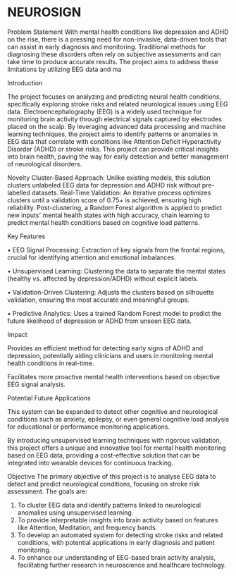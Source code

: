 # NEUROSIGN

Problem Statement
With mental health conditions like depression and ADHD on the rise, there is a pressing need for non-invasive, data-driven tools that can assist in early diagnosis and monitoring. Traditional methods for diagnosing these disorders often rely on subjective assessments and can take time to produce accurate results. The project aims to address these limitations by utilizing EEG data and ma

Introduction

The project focuses on analyzing and predicting neural health conditions, specifically exploring stroke risks and related neurological issues using EEG data. Electroencephalography (EEG) is a widely used technique for monitoring brain activity through electrical signals captured by electrodes placed on the scalp. By leveraging advanced data processing and machine learning techniques, the project aims to identify patterns or anomalies in EEG data that correlate with conditions like Attention Deficit Hyperactivity Disorder (ADHD) or stroke risks. This project can provide critical insights into brain health, paving the way for early detection and better management of neurological disorders.


Novelty
Cluster-Based Approach: Unlike existing models, this solution clusters unlabeled EEG data for depression and ADHD risk without pre-labelled datasets.
Real-Time Validation: An iterative process optimizes clusters until a validation score of 0.75+ is achieved, ensuring high reliability. Post-clustering, a Random Forest algorithm is applied to predict new inputs' mental health states with high accuracy, chain learning to predict mental health conditions based on cognitive load patterns.





Key Features


•	EEG Signal Processing: Extraction of key signals from the frontal regions, crucial for identifying attention and emotional imbalances.


•	Unsupervised Learning: Clustering the data to separate the mental states (healthy vs. affected by depression/ADHD) without explicit labels.


•	Validation-Driven Clustering: Adjusts the clusters based on silhouette validation, ensuring the most accurate and meaningful groups.

•	Predictive Analytics: Uses a trained Random Forest model to predict the future likelihood of depression or ADHD from unseen EEG data.


Impact

Provides an efficient method for detecting early signs of ADHD and depression, potentially aiding clinicians and users in monitoring mental health conditions in real-time.

Facilitates more proactive mental health interventions based on objective EEG signal analysis.


Potential Future Applications

This system can be expanded to detect other cognitive and neurological conditions such as anxiety, epilepsy, or even general cognitive load analysis for educational or performance monitoring applications.







By introducing unsupervised learning techniques with rigorous validation, this project offers a unique and innovative tool for mental health monitoring based on EEG data, providing a cost-effective solution that can be integrated into wearable devices for continuous tracking.


Objective
The primary objective of this project is to analyse EEG data to detect and predict neurological conditions, focusing on stroke risk assessment. The goals are:
1.	To cluster EEG data and identify patterns linked to neurological anomalies using unsupervised learning.
2.	To provide interpretable insights into brain activity based on features like Attention, Meditation, and frequency bands.
3.	To develop an automated system for detecting stroke risks and related conditions, with potential applications in early diagnosis and patient monitoring.
4.	To enhance our understanding of EEG-based brain activity analysis, facilitating further research in neuroscience and healthcare technology.
